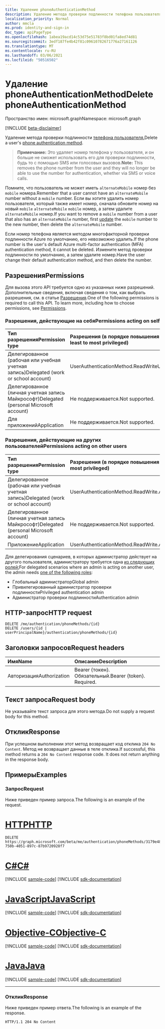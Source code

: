 ```yaml
---
title: Удаление phoneAuthenticationMethod
description: Удаление метода проверки подлинности телефона пользователя.
localization_priority: Normal
author: mmcla
ms.prod: identity-and-sign-in
doc_type: apiPageType
ms.openlocfilehash: 1abea19acd14c53d75e51783f8bd01fa8ed74d81
ms.sourcegitcommit: 3edf187fe4b42f81c09610782671776a27161126
ms.translationtype: MT
ms.contentlocale: ru-RU
ms.lasthandoff: 03/06/2021
ms.locfileid: "50516502"
---
```

# <a name="delete-phoneauthenticationmethod"></a><span data-ttu-id="0105b-103">Удаление phoneAuthenticationMethod</span><span class="sxs-lookup"><span data-stu-id="0105b-103">Delete phoneAuthenticationMethod</span></span>

<span data-ttu-id="0105b-104">Пространство имен: microsoft.graph</span><span class="sxs-lookup"><span data-stu-id="0105b-104">Namespace: microsoft.graph</span></span>

[!INCLUDE [beta-disclaimer](../../includes/beta-disclaimer.md)]

<span data-ttu-id="0105b-105">Удаление метода проверки подлинности [телефона пользователя.](../resources/phoneauthenticationmethod.md)</span><span class="sxs-lookup"><span data-stu-id="0105b-105">Delete a user's [phone authentication method](../resources/phoneauthenticationmethod.md).</span></span> 

><span data-ttu-id="0105b-106">**Примечание:** Это удаляет номер телефона у пользователя, и он больше не сможет использовать его для проверки подлинности, будь то с помощью SMS или голосовых вызовов.</span><span class="sxs-lookup"><span data-stu-id="0105b-106">**Note:** This removes the phone number from the user and they will no longer be able to use the number for authentication, whether via SMS or voice calls.</span></span>

<span data-ttu-id="0105b-107">Помните, что пользователь не может иметь `alternateMobile` номер без `mobile` номера.</span><span class="sxs-lookup"><span data-stu-id="0105b-107">Remember that a user cannot have an `alternateMobile` number without a `mobile` number.</span></span> <span data-ttu-id="0105b-108">Если вы хотите удалить номер пользователя, который также имеет номер, сначала обновите номер на новый `mobile` `alternateMobile` [](phoneauthenticationmethod-update.md) `mobile` номер, а затем удалите `alternateMobile` номер.</span><span class="sxs-lookup"><span data-stu-id="0105b-108">If you want to remove a `mobile` number from a user that also has an `alternateMobile` number, first [update](phoneauthenticationmethod-update.md) the `mobile` number to the new number, then delete the `alternateMobile` number.</span></span>

<span data-ttu-id="0105b-109">Если номер телефона является методом многофакторной проверки подлинности Azure по умолчанию, его невозможно удалить.</span><span class="sxs-lookup"><span data-stu-id="0105b-109">If the phone number is the user's default Azure multi-factor authentication (MFA) authentication method, it cannot be deleted.</span></span> <span data-ttu-id="0105b-110">Измените метод проверки подлинности по умолчанию, а затем удалите номер.</span><span class="sxs-lookup"><span data-stu-id="0105b-110">Have the user change their default authentication method, and then delete the number.</span></span>

## <a name="permissions"></a><span data-ttu-id="0105b-111">Разрешения</span><span class="sxs-lookup"><span data-stu-id="0105b-111">Permissions</span></span>

<span data-ttu-id="0105b-p103">Для вызова этого API требуется одно из указанных ниже разрешений. Дополнительные сведения, включая сведения о том, как выбрать разрешения, см. в статье [Разрешения](/graph/permissions-reference).</span><span class="sxs-lookup"><span data-stu-id="0105b-p103">One of the following permissions is required to call this API. To learn more, including how to choose permissions, see [Permissions](/graph/permissions-reference).</span></span>

### <a name="permissions-acting-on-self"></a><span data-ttu-id="0105b-114">Разрешения, действующие на себя</span><span class="sxs-lookup"><span data-stu-id="0105b-114">Permissions acting on self</span></span>

|<span data-ttu-id="0105b-115">Тип разрешения</span><span class="sxs-lookup"><span data-stu-id="0105b-115">Permission type</span></span>      | <span data-ttu-id="0105b-116">Разрешения (в порядке повышения привилегий)</span><span class="sxs-lookup"><span data-stu-id="0105b-116">Permissions (from least to most privileged)</span></span>              |
|:---------------------------------------|:-------------------------|
| <span data-ttu-id="0105b-117">Делегированное (рабочая или учебная учетная запись)</span><span class="sxs-lookup"><span data-stu-id="0105b-117">Delegated (work or school account)</span></span>     | <span data-ttu-id="0105b-118">UserAuthenticationMethod.ReadWrite</span><span class="sxs-lookup"><span data-stu-id="0105b-118">UserAuthenticationMethod.ReadWrite</span></span> |
| <span data-ttu-id="0105b-119">Делегированное (личная учетная запись Майкрософт)</span><span class="sxs-lookup"><span data-stu-id="0105b-119">Delegated (personal Microsoft account)</span></span> | <span data-ttu-id="0105b-120">Не поддерживается.</span><span class="sxs-lookup"><span data-stu-id="0105b-120">Not supported.</span></span> |
| <span data-ttu-id="0105b-121">Для приложений</span><span class="sxs-lookup"><span data-stu-id="0105b-121">Application</span></span>                            | <span data-ttu-id="0105b-122">Не поддерживается.</span><span class="sxs-lookup"><span data-stu-id="0105b-122">Not supported.</span></span> |

### <a name="permissions-acting-on-other-users"></a><span data-ttu-id="0105b-123">Разрешения, действующие на других пользователей</span><span class="sxs-lookup"><span data-stu-id="0105b-123">Permissions acting on other users</span></span>

|<span data-ttu-id="0105b-124">Тип разрешения</span><span class="sxs-lookup"><span data-stu-id="0105b-124">Permission type</span></span>      | <span data-ttu-id="0105b-125">Разрешения (в порядке повышения привилегий)</span><span class="sxs-lookup"><span data-stu-id="0105b-125">Permissions (from least to most privileged)</span></span>              |
|:---------------------------------------|:-------------------------|
| <span data-ttu-id="0105b-126">Делегированное (рабочая или учебная учетная запись)</span><span class="sxs-lookup"><span data-stu-id="0105b-126">Delegated (work or school account)</span></span>     | <span data-ttu-id="0105b-127">UserAuthenticationMethod.ReadWrite.All</span><span class="sxs-lookup"><span data-stu-id="0105b-127">UserAuthenticationMethod.ReadWrite.All</span></span> |
| <span data-ttu-id="0105b-128">Делегированное (личная учетная запись Майкрософт)</span><span class="sxs-lookup"><span data-stu-id="0105b-128">Delegated (personal Microsoft account)</span></span> | <span data-ttu-id="0105b-129">Не поддерживается.</span><span class="sxs-lookup"><span data-stu-id="0105b-129">Not supported.</span></span> |
| <span data-ttu-id="0105b-130">Приложение</span><span class="sxs-lookup"><span data-stu-id="0105b-130">Application</span></span>                            | <span data-ttu-id="0105b-131">UserAuthenticationMethod.ReadWrite.All</span><span class="sxs-lookup"><span data-stu-id="0105b-131">UserAuthenticationMethod.ReadWrite.All</span></span> |

<span data-ttu-id="0105b-132">Для делегирования сценариев, в которых администратор действует на другого пользователя, администратору требуется одна [из следующих ролей:](/azure/active-directory/users-groups-roles/directory-assign-admin-roles#available-roles)</span><span class="sxs-lookup"><span data-stu-id="0105b-132">For delegated scenarios where an admin is acting on another user, the admin needs [one of the following roles](/azure/active-directory/users-groups-roles/directory-assign-admin-roles#available-roles):</span></span>
* <span data-ttu-id="0105b-133">Глобальный администратор</span><span class="sxs-lookup"><span data-stu-id="0105b-133">Global admin</span></span>
* <span data-ttu-id="0105b-134">Привилегированный администратор проверки подлинности</span><span class="sxs-lookup"><span data-stu-id="0105b-134">Privileged authentication admin</span></span>
* <span data-ttu-id="0105b-135">Администратор проверки подлинности</span><span class="sxs-lookup"><span data-stu-id="0105b-135">Authentication admin</span></span>

## <a name="http-request"></a><span data-ttu-id="0105b-136">HTTP-запрос</span><span class="sxs-lookup"><span data-stu-id="0105b-136">HTTP request</span></span>

<!-- { "blockType": "ignored" } -->

```http
DELETE /me/authentication/phoneMethods/{id}
DELETE /users/{id | userPrincipalName}/authentication/phoneMethods/{id}
```

## <a name="request-headers"></a><span data-ttu-id="0105b-137">Заголовки запросов</span><span class="sxs-lookup"><span data-stu-id="0105b-137">Request headers</span></span>

| <span data-ttu-id="0105b-138">Имя</span><span class="sxs-lookup"><span data-stu-id="0105b-138">Name</span></span>          | <span data-ttu-id="0105b-139">Описание</span><span class="sxs-lookup"><span data-stu-id="0105b-139">Description</span></span>   |
|:--------------|:--------------|
| <span data-ttu-id="0105b-140">Авторизация</span><span class="sxs-lookup"><span data-stu-id="0105b-140">Authorization</span></span> | <span data-ttu-id="0105b-p104">Bearer {токен}. Обязательный.</span><span class="sxs-lookup"><span data-stu-id="0105b-p104">Bearer {token}. Required.</span></span> |

## <a name="request-body"></a><span data-ttu-id="0105b-143">Текст запроса</span><span class="sxs-lookup"><span data-stu-id="0105b-143">Request body</span></span>

<span data-ttu-id="0105b-144">Не указывайте текст запроса для этого метода.</span><span class="sxs-lookup"><span data-stu-id="0105b-144">Do not supply a request body for this method.</span></span>

## <a name="response"></a><span data-ttu-id="0105b-145">Отклик</span><span class="sxs-lookup"><span data-stu-id="0105b-145">Response</span></span>

<span data-ttu-id="0105b-p105">При успешном выполнении этот метод возвращает код отклика `204 No Content`. Метод не возвращает данные в теле отклика.</span><span class="sxs-lookup"><span data-stu-id="0105b-p105">If successful, this method returns a `204 No Content` response code. It does not return anything in the response body.</span></span>

## <a name="examples"></a><span data-ttu-id="0105b-148">Примеры</span><span class="sxs-lookup"><span data-stu-id="0105b-148">Examples</span></span>

### <a name="request"></a><span data-ttu-id="0105b-149">Запрос</span><span class="sxs-lookup"><span data-stu-id="0105b-149">Request</span></span>

<span data-ttu-id="0105b-150">Ниже приведен пример запроса.</span><span class="sxs-lookup"><span data-stu-id="0105b-150">The following is an example of the request.</span></span>

# <a name="http"></a>[<span data-ttu-id="0105b-151">HTTP</span><span class="sxs-lookup"><span data-stu-id="0105b-151">HTTP</span></span>](#tab/http)
<!-- {
  "blockType": "request",
  "name": "delete_phoneauthenticationmethod"
}-->

```http
DELETE https://graph.microsoft.com/beta/me/authentication/phoneMethods/3179e48a-750b-4051-897c-87b9720928f7
```
# <a name="c"></a>[<span data-ttu-id="0105b-152">C#</span><span class="sxs-lookup"><span data-stu-id="0105b-152">C#</span></span>](#tab/csharp)
[!INCLUDE [sample-code](../includes/snippets/csharp/delete-phoneauthenticationmethod-csharp-snippets.md)]
[!INCLUDE [sdk-documentation](../includes/snippets/snippets-sdk-documentation-link.md)]

# <a name="javascript"></a>[<span data-ttu-id="0105b-153">JavaScript</span><span class="sxs-lookup"><span data-stu-id="0105b-153">JavaScript</span></span>](#tab/javascript)
[!INCLUDE [sample-code](../includes/snippets/javascript/delete-phoneauthenticationmethod-javascript-snippets.md)]
[!INCLUDE [sdk-documentation](../includes/snippets/snippets-sdk-documentation-link.md)]

# <a name="objective-c"></a>[<span data-ttu-id="0105b-154">Objective-C</span><span class="sxs-lookup"><span data-stu-id="0105b-154">Objective-C</span></span>](#tab/objc)
[!INCLUDE [sample-code](../includes/snippets/objc/delete-phoneauthenticationmethod-objc-snippets.md)]
[!INCLUDE [sdk-documentation](../includes/snippets/snippets-sdk-documentation-link.md)]

# <a name="java"></a>[<span data-ttu-id="0105b-155">Java</span><span class="sxs-lookup"><span data-stu-id="0105b-155">Java</span></span>](#tab/java)
[!INCLUDE [sample-code](../includes/snippets/java/delete-phoneauthenticationmethod-java-snippets.md)]
[!INCLUDE [sdk-documentation](../includes/snippets/snippets-sdk-documentation-link.md)]

---


### <a name="response"></a><span data-ttu-id="0105b-156">Отклик</span><span class="sxs-lookup"><span data-stu-id="0105b-156">Response</span></span>

<span data-ttu-id="0105b-157">Ниже приведен пример ответа.</span><span class="sxs-lookup"><span data-stu-id="0105b-157">The following is an example of the response.</span></span>

<!-- {
  "blockType": "response",
  "truncated": true
} -->

```http
HTTP/1.1 204 No Content
```

<!-- uuid: 16cd6b66-4b1a-43a1-adaf-3a886856ed98
2019-02-04 14:57:30 UTC -->
<!-- {
  "type": "#page.annotation",
  "description": "Delete phoneAuthenticationMethod",
  "keywords": "",
  "section": "documentation",
  "tocPath": ""
}-->
